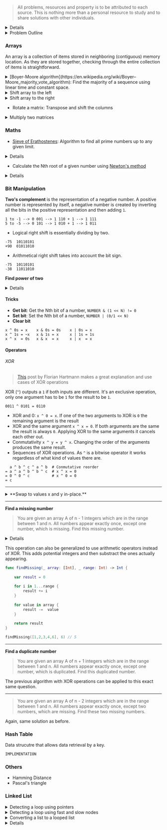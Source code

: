 
> All problems, resources and property is to be attributed to each source. This is nothing more than a personal resource to study and to share solutions with other individuals.


<details>
  <summary>Details</summary>
  

</details>

<details>
  <summary>Problem Outline</summary>
  

| Problem  | Category  | Difficulty  | Link  | 
|---|---|---|---|
| [0001 - Two Sum](https://leetcode.com/problems/two-sum/)  |  Array, Hash Table |  Easy | [Solution](https://github.com/javierdemartin/LeetCode-Swift/blob/master/0013%20-%20Roman%20to%20Integer.swift)  |
| [0002 - Add Two Numbers](https://leetcode.com/problems/add-two-numbers/)  | Linked List, Math, Recursion	 |  Medium | [Solution](https://github.com/javierdemartin/LeetCode-Swift/blob/master/0002%20-%20Add%20Two%20Numbers.swift)  |
| [0003 - Longest Substring Without Repeating Characters](https://leetcode.com/problems/add-two-numbers/)  | Hash Table, Two Pointers, String, Sliding Window	 | Medium | [Solution](https://github.com/javierdemartin/LeetCode-Swift/blob/master/0003%20-%20Longest%20Substring%20Without%20Repeating%20Characters.swift)  |
| [0004 - Median of Two Sorted Arrays](https://leetcode.com/problems/median-of-two-sorted-arrays/)  | Array, Binary Search, Divide and Conquer	 | Hard | [Solution](https://github.com/javierdemartin/LeetCode-Swift/blob/master/0004%20-%20Median%20of%20Two%20Sorted%20Arrays.swift)  |
| [0007 - Reverse Integer](https://leetcode.com/problems/reverse-integer/)  | Math	 | Easy | [Solution](https://github.com/javierdemartin/LeetCode-Swift/blob/master/0007%20-%20Reverse%20Integer.swift)  |
| [0008 - String to Integer (atoi)](https://leetcode.com/problems/string-to-integer-atoi/)  | Math, String	 | Medium | [Solution](https://github.com/javierdemartin/LeetCode-Swift/blob/master/0008%20-%20String%20to%20Integer%20(atoi).swift)  |
| [0009 - Palindrome Number](https://leetcode.com/problems/palindrome-number/)  | Math	 | Easy | [Solution](https://github.com/javierdemartin/LeetCode-Swift/blob/master/0009%20-%20Palindrome%20Number.swift)  |
| [0013 - Roman to Integer](https://leetcode.com/problems/roman-to-integer/)  | Math, String	 | Easy | [Solution](https://github.com/javierdemartin/LeetCode-Swift/blob/master/0013%20-%20Roman%20to%20Integer.swift)  |
| [0014 - Longest Common Prefix](https://leetcode.com/problems/longest-common-prefix)  | String	 | Easy | [Solution](https://github.com/javierdemartin/LeetCode-Swift/blob/master/0014%20-%20Longest%20Common%20Prefix.swift)  |
| [0015 - 3Sum](https://leetcode.com/problems/3sum/)  | Array, Two Pointers 	 | Medium  | [Solution](https://github.com/javierdemartin/LeetCode-Swift/blob/master/0015%20-%203Sum.swift)  |
| [0016 - 3Sum Closest](https://leetcode.com/problems/3sum-closest/)  | Array, Two Pointers	 | Medium | [Solution](https://github.com/javierdemartin/LeetCode-Swift/blob/master/0016%20-%203Sum%20Closest.swift)  |
| [0017 - Letter Combinations of a Phone Number](https://leetcode.com/problems/letter-combinations-of-a-phone-number/)  | String, Backtracking, Depth-first Search, Recursion 	 | Medium | [Solution](https://github.com/javierdemartin/LeetCode-Swift/blob/master/0017%20-%20Letter%20Combinations%20of%20a%20Phone%20Number.swift)  |
| [0019 - Remove Nth Node From End of List](https://leetcode.com/problems/remove-nth-node-from-end-of-list/)  | Linked List, Two Pointers	 | Medium | [Solution](https://github.com/javierdemartin/LeetCode-Swift/blob/master/0019%20-%20Remove%20Nth%20Node%20From%20End%20of%20List.swift)  |
| [0020 - Valid Parentheses](https://leetcode.com/problems/valid-parentheses/)  | String, Stack	 | Easy | [Solution](https://github.com/javierdemartin/LeetCode-Swift/blob/master/0020%20-%20Valid%20Parentheses.swift)  |
| [0021 - Merge Two Sorted Lists](https://leetcode.com/problems/merge-two-sorted-lists/)  | Linked List, Recursion 	 | Easy | [Solution](https://github.com/javierdemartin/LeetCode-Swift/blob/master/0021%20-%20Merge%20Two%20Sorted%20Lists.swift)  |
| [0023 - Merge k Sorted Lists](https://leetcode.com/problems/merge-k-sorted-lists/)  | 	Linked List, Divide and Conquer, Heap | Hard | [Solution](https://github.com/javierdemartin/LeetCode-Swift/blob/master/0023%20-%20Merge%20k%20Sorted%20Lists.swift)  |
| [0024 - Swap Nodes in Pairs](https://leetcode.com/problems/swap-nodes-in-pairs/)  | Linked List, Recursion	 | Medium | [Solution](https://github.com/javierdemartin/LeetCode-Swift/blob/master/0024%20-%20Swap%20Nodes%20in%20Pairs.swift)  |
| [0026 - Remove Duplicates from Sorted Array](https://leetcode.com/problems/remove-duplicates-from-sorted-array/)  | Array, Two Pointers	 | Easy | [Solution](https://github.com/javierdemartin/LeetCode-Swift/blob/master/0026%20-%20%20Remove%20Duplicates%20from%20Sorted%20Array.swift)  |
| [0028 - Implement strStr()](https://leetcode.com/problems/implement-strstr)  | Two Pointers, String	 | Easy | [Solution](https://github.com/javierdemartin/LeetCode-Swift/blob/master/0028%20-%20Implement%20strStr().swift)  |
| [0032 - Longest Valid Parentheses](https://leetcode.com/problems/longest-valid-parentheses/)  | 	String, Dynamic Programming | Hard | [Solution](https://github.com/javierdemartin/LeetCode-Swift/blob/master/0032%20-%20Longest%20Valid%20Parentheses.swift)  |
| [0033 - Search in Rotated Sorted Array](https://leetcode.com/problems/search-in-rotated-sorted-array/)  | 	Array, Binary Search | Medium | [Solution](https://github.com/javierdemartin/LeetCode-Swift/blob/master/0033%20-%20Search%20in%20Rotated%20Sorted%20Array.swift)  |
| [0034 - Find First and Last Position of Element in Sorted Array](https://leetcode.com/problems/find-first-and-last-position-of-element-in-sorted-array/)  | Array, Binary Search	 | Medium | [Solution](https://github.com/javierdemartin/LeetCode-Swift/blob/master/0034%20-%20Find%20First%20and%20Last%20Position%20of%20Element%20in%20Sorted%20Array.swift)  |
| [0035 - Search Insert Position](https://leetcode.com/problems/search-insert-position)  | Array, Binary Search 	 | Easy | [Solution](https://github.com/javierdemartin/LeetCode-Swift/blob/master/0035%20-%20Search%20Insert%20Position.swift)  |
| [0036 - Valid Sudoku](https://leetcode.com/problems/valid-sudoku/)  | Hash Table	 | Medium | [Solution](https://github.com/javierdemartin/LeetCode-Swift/blob/master/0036%20-%20Valid%20Sudoku.swift)  |
| [0038 - Count and Say](https://leetcode.com/problems/count-and-say/)  | String	 | Easy | [Solution](https://github.com/javierdemartin/LeetCode-Swift/blob/master/0038%20-%20Count%20and%20Say.swift)  |
| [0048 - Rotate Image](https://leetcode.com/problems/rotate-image/)  | Array 	 | Medium | [Solution](https://github.com/javierdemartin/LeetCode-Swift/blob/master/0048%20-%20Rotate%20Image.swift)  |
| [0053 - Maximum Subarray](https://leetcode.com/problems/maximum-subarray/)  | Array, Divide and Conquer, Dynamic Programming	 | Easy | [Solution](https://github.com/javierdemartin/LeetCode-Swift/blob/master/0053%20-%20Maximum%20Subarray.swift)  |
| [0054 - Spiral Matrix](https://leetcode.com/problems/spiral-matrix/)  | Array 	 | Medium | [Solution](https://github.com/javierdemartin/LeetCode-Swift/blob/master/0054%20-%20Spiral%20Matrix.swift)  |
| [0061 - Rotate List](https://leetcode.com/problems/rotate-list/)  | Linked List, Two Pointers 	 | Medium | [Solution](https://github.com/javierdemartin/LeetCode-Swift/blob/master/0061%20-%20Rotate%20List.swift)  |
| [0062 - Unique Paths](https://leetcode.com/problems/unique-paths/)  | Array, Dynamic Programming	 | Medium | [Solution](https://github.com/javierdemartin/LeetCode-Swift/blob/master/0062%20-%20Unique%20Paths.swift)  |
| [0066 - Plus One](https://leetcode.com/problems/plus-one/)  | Array	 | Easy | [Solution](https://github.com/javierdemartin/LeetCode-Swift/blob/master/0066%20-%20Plus%20One.swift)  |
| [0067 - Add Binary](https://leetcode.com/problems/add-binary/)  | Math, String 	 | Easy | [Solution](https://github.com/javierdemartin/LeetCode-Swift/blob/master/0067%20-%20Add%20Binary.swift)  |
| [0069 - Sqrt(x)](https://leetcode.com/problems/sqrtx/submissions/)  | Math, Binary Search	 | Easy | [Solution](https://github.com/javierdemartin/LeetCode-Swift/blob/master/0069%20-%20Sqrt(x).swift)  |
| [0070 - Climbing Stairs](https://leetcode.com/problems/climbing-stairs/)  | Dynamic Programming	 | Easy | [Solution](https://github.com/javierdemartin/LeetCode-Swift/blob/master/0070%20-%20Climbing%20Stairs.swift)  |
| [0073 - Set Matrix Zeroes](https://leetcode.com/problems/set-matrix-zeroes/)  | Array	 | Medium | [Solution](https://github.com/javierdemartin/LeetCode-Swift/blob/master/0073%20-%20Set%20Matrix%20Zeroes.swift)  |
| [0074 - Search a 2D Matrix](https://leetcode.com/problems/search-a-2d-matrix/)  | Array, Binary Search, Array 	 | Medium | [Solution](https://github.com/javierdemartin/LeetCode-Swift/blob/master/0074%20-%20Search%20a%202D%20Matrix.swift)  |
| [0075 - Sort Colors](https://leetcode.com/problems/sort-colors)  | Array, Two Pointers, Sort	 | Medium | [Solution](https://github.com/javierdemartin/LeetCode-Swift/blob/master/0075%20-%20Sort%20Colors.swift)  |
| [0083 - Remove Duplicates from Sorted List](https://leetcode.com/problems/remove-duplicates-from-sorted-list/)  | Linked List	 | Easy | [Solution](https://github.com/javierdemartin/LeetCode-Swift/blob/master/0083%20-%20Remove%20Duplicates%20from%20Sorted%20List.swift)  |
| [0088 - Merge Sorted Array](https://leetcode.com/problems/merge-sorted-array/)  | Array, Two Pointers	 | Easy | [Solution](https://github.com/javierdemartin/LeetCode-Swift/blob/master/0088%20-%20Merge%20Sorted%20Array.swift)  |
| [0094 - Binary Tree Inorder Traversal](https://leetcode.com/problems/binary-tree-inorder-traversal/)  | Hash Table, Stack, Tree	 | Medium | [Solution](https://github.com/javierdemartin/LeetCode-Swift/blob/master/0094%20-%20Binary%20Tree%20Inorder%20Traversal.swift)  |
| [0100 - Same Tree](https://leetcode.com/problems/same-tree)  | Tree, Depth-first Search	 | Easy | [Solution](https://github.com/javierdemartin/LeetCode-Swift/blob/master/0100%20-%20Same%20Tree.swift)  |
| [0101 - Symmetric Tree](https://leetcode.com/problems/symmetric-tree/)  | Tree, Depth-first Search, Breadth-first Search	 | Easy | [Solution](https://github.com/javierdemartin/LeetCode-Swift/blob/master/0101%20-%20Symmetric%20Tree.swift)  |
| [0102 - Binary Tree Level Order Traversal](https://leetcode.com/problems/binary-tree-level-order-traversal)  | Tree, Breadth-first Search	 | Medium | [Solution](https://github.com/javierdemartin/LeetCode-Swift/blob/master/0102%20-%20Binary%20Tree%20Level%20Order%20Traversal.swift)  |
| [0104 - Maximum Depth of Binary Tree](https://leetcode.com/problems/maximum-depth-of-binary-tree/)  | Tree, Depth-first Search, Recursion	 | Easy | [Solution](https://github.com/javierdemartin/LeetCode-Swift/blob/master/0104%20-%20Maximum%20Depth%20of%20Binary%20Tree.swift)  |
| [0106 - Construct Binary Tree from Inorder and Postorder Traversal](https://leetcode.com/problems/construct-binary-tree-from-inorder-and-postorder-traversal/)  | Array, Tree, Depth-first Search	 | Hard | [Solution](https://github.com/javierdemartin/LeetCode-Swift/blob/master/0106%20-%20Construct%20Binary%20Tree%20from%20Inorder%20and%20Postorder%20Traversal.swift)  |
| [0107 - Binary Tree Level Order Traversal II](https://leetcode.com/problems/binary-tree-level-order-traversal-ii)  | Tree, Breadth-first Search	 | Easy | [Solution](https://github.com/javierdemartin/LeetCode-Swift/blob/master/0107%20-%20Binary%20Tree%20Level%20Order%20Traversal%20II.swift)  |
| [0112 - Path Sum](https://leetcode.com/problems/path-sum/)  | Tree, Depth-first Search	 | Easy | [Solution](https://github.com/javierdemartin/LeetCode-Swift/blob/master/0112%20-%20Path%20Sum.swift)  |
| [0113 - Path Sum II](https://leetcode.com/problems/path-sum-ii/)  | Tree, Depth-first Search	 | Medium | [Solution](https://github.com/javierdemartin/LeetCode-Swift/blob/master/0113%20-%20Path%20Sum%20II.swift)  |
| [0118 - Pascal's Triangle](https://leetcode.com/problems/pascals-triangle/)  | Array	 | Easy | [Solution](https://github.com/javierdemartin/LeetCode-Swift/blob/master/0118%20-%20Pascal's%20Triangle.swift)  |
| [0121 - Best Time to Buy and Sell Stock](https://leetcode.com/problems/best-time-to-buy-and-sell-stock/)  | Array, Dynamic Programming	 | Easy | [Solution](https://github.com/javierdemartin/LeetCode-Swift/blob/master/0121%20-%20Best%20Time%20to%20Buy%20and%20Sell%20Stock.swift)  |
| [0122 - Best Time to Buy and Sell Stock II](https://leetcode.com/problems/best-time-to-buy-and-sell-stock-ii/)  | Array, Greedy	 | Easy | [Solution](https://github.com/javierdemartin/LeetCode-Swift/blob/master/0122%20-%20Best%20Time%20to%20Buy%20and%20Sell%20Stock%20II.swift)  |
| [0125 - Valid Palindrome](https://leetcode.com/problems/valid-palindrome/)  | Two Pointers, String 	 | Easy | [Solution](https://github.com/javierdemartin/LeetCode-Swift/blob/master/0125%20-%20Valid%20Palindrome.swift)  |
| [0128 - Longest Consecutive Sequence](https://leetcode.com/problems/longest-consecutive-sequence/)  | Array, Union Find	 | Hard | [Solution](https://github.com/javierdemartin/LeetCode-Swift/blob/master/0128%20-%20Longest%20Consecutive%20Sequence.swift)  |
| [0136 - Single Number](https://leetcode.com/problems/single-number/)  | Hash Table, Bit Manipulation	 | Easy | [Solution](https://github.com/javierdemartin/LeetCode-Swift/blob/master/0136%20-%20Single%20Number.swift)  |
| [0142 - Linked List Cycle II](https://leetcode.com/problems/linked-list-cycle-ii/)  | Linked List, Two Pointers 	 | Medium | [Solution](https://github.com/javierdemartin/LeetCode-Swift/blob/master/0142%20-%20Linked%20List%20Cycle%20II.swift)  |
| [0144 - Binary Tree Preorder Traversal](https://leetcode.com/problems/binary-tree-preorder-traversal/)  | Stack, Tree	 | Medium | [Solution](https://github.com/javierdemartin/LeetCode-Swift/blob/master/0144%20-%20Binary%20Tree%20Preorder%20Traversal.swift)  |
| [0145 - Binary Tree Postorder Traversal](https://leetcode.com/problems/binary-tree-postorder-traversal/)  | 	Stack, Tree | Medium | [Solution](https://github.com/javierdemartin/LeetCode-Swift/blob/master/0145%20-%20Binary%20Tree%20Postorder%20Traversal.swift)  |
| [0146 - LRU Cache](https://leetcode.com/problems/lru-cache/)  | Design 	 | Medium | [Solution](https://github.com/javierdemartin/LeetCode-Swift/blob/master/0146%20-%20LRU%20Cache.swift)  |
| [0148 - Sort List](https://leetcode.com/problems/sort-list/)  | Linked List, Sort 	 | Medium | [Solution](https://github.com/javierdemartin/LeetCode-Swift/blob/master/0148%20-%20Sort%20List.swift)  |
| [0155 - Min Stack](https://leetcode.com/problems/min-stack/)  | Stack, Design 	 | Easy | [Solution](https://github.com/javierdemartin/LeetCode-Swift/blob/master/0155%20-%20Min%20Stack.swift)  |
| [0160 - Intersection of Two Linked Lists](https://leetcode.com/problems/intersection-of-two-linked-lists/)  | Linked List	 | Easy | [Solution](https://github.com/javierdemartin/LeetCode-Swift/blob/master/0160%20-%20Intersection%20of%20Two%20Linked%20Lists.swift)  |
| [0167 - Two Sum II - Input array is sorted](https://leetcode.com/problems/two-sum-ii-input-array-is-sorted/)  | Array, Two Pointers, Binary Search	 | Easy | [Solution](https://github.com/javierdemartin/LeetCode-Swift/blob/master/0167%20-%20Two%20Sum%20II%20-%20Input%20array%20is%20sorted.swift)  |
| [0169 - Majority Element](https://leetcode.com/problems/majority-element)  | Array, Divide and Conquer, Bit Manipulation 	 | Easy | [Solution](https://github.com/javierdemartin/LeetCode-Swift/blob/master/0169%20-%20Majority%20Element.swift)  |
| [0189 - Rotate Array](https://leetcode.com/problems/rotate-array/)  | Array 	 | Medium | [Solution](https://github.com/javierdemartin/LeetCode-Swift/blob/master/0189%20-%20Rotate%20Array.swift)  |
| [0202 - Happy Number](https://leetcode.com/problems/happy-number/)  | Hash Table, Math 	 | Easy | [Solution](https://github.com/javierdemartin/LeetCode-Swift/blob/master/0202%20-%20Happy%20Number.swift)  |
| [0203 - Remove Linked List Elements](https://leetcode.com/problems/remove-linked-list-elements/)  | Linked List	 | Easy | [Solution](https://github.com/javierdemartin/LeetCode-Swift/blob/master/0203%20-%20Remove%20Linked%20List%20Elements.swift)  |
| [0204 - Count Primes](https://leetcode.com/problems/count-primes/)  | Hash Table, Math 	 | Easy | [Solution](https://github.com/javierdemartin/LeetCode-Swift/blob/master/0204%20-%20Count%20Primes.swift)  |
| [0205 - Isomorphic Strings](https://leetcode.com/problems/isomorphic-strings/)  | Hash Table	 | Easy | [Solution](https://github.com/javierdemartin/LeetCode-Swift/blob/master/0205%20-%20Isomorphic%20Strings.swift)  |
| [0206 - Reverse Linked List](https://leetcode.com/problems/reverse-linked-list/)  | Linked List 	 | Easy | [Solution](https://github.com/javierdemartin/LeetCode-Swift/blob/master/0206%20-%20Reverse%20Linked%20List.swift)  |
| [0217 - Contains Duplicate](https://leetcode.com/problems/contains-duplicate/)  | Array, Hash Table	 | Easy | [Solution](https://github.com/javierdemartin/LeetCode-Swift/blob/master/0217%20-%20Contains%20Duplicate.swift)  |
| [0226 - Invert Binary Tree](https://leetcode.com/problems/invert-binary-tree/)  | Tree 	 | Easy | [Solution](https://github.com/javierdemartin/LeetCode-Swift/blob/master/0226%20-%20Invert%20Binary%20Tree.swift)  |
| [0231 - Power of Two](https://leetcode.com/problems/power-of-two/)  | Math, Bit Manipulation 	 | Easy | [Solution](https://github.com/javierdemartin/LeetCode-Swift/blob/master/0231%20-%20Power%20of%20Two.swift)  |
| [0234 - Palindrome Linked List](https://leetcode.com/problems/palindrome-linked-list/)  | Linked List, Two Pointers	 | Easy | [Solution](https://github.com/javierdemartin/LeetCode-Swift/blob/master/0234%20-%20Palindrome%20Linked%20List.swift)  |
| [0237 - Delete Node in a Linked List](https://leetcode.com/problems/delete-node-in-a-linked-list/)  | Linked List	 | Easy | [Solution](https://github.com/javierdemartin/LeetCode-Swift/blob/master/0237%20-%20Delete%20Node%20in%20a%20Linked%20List.swift)  |
| [0238 - Product of Array Except Self](https://leetcode.com/problems/product-of-array-except-self/)  | Array	 | Medium | [Solution](https://github.com/javierdemartin/LeetCode-Swift/blob/master/0238%20-%20Product%20of%20Array%20Except%20Self.swift)  |
| [0242 - Valid Anagram](https://leetcode.com/problems/valid-anagram/)  | Hash Table, Sort	 | Easy | [Solution](https://github.com/javierdemartin/LeetCode-Swift/blob/master/0242%20-%20Valid%20Anagram.swift)  |
| [0244 - Shortest Word Distance II](https://leetcode.com/problems/shortest-word-distance-ii/)  | Hash Table, Design	 | Medium | [Solution](https://github.com/javierdemartin/LeetCode-Swift/blob/master/0244%20-%20Shortest%20Word%20Distance%20II.swift)  |
| [0250 - Count Univalue Subtrees](https://leetcode.com/problems/count-univalue-subtrees/)  | Tree	 | Medium | [Solution](https://github.com/javierdemartin/LeetCode-Swift/blob/master/0250%20-%20Count%20Univalue%20Subtrees.swift)  |
| [0253 - Meeting Rooms II](https://leetcode.com/problems/meeting-rooms-ii/)  | Heap, Greedy, Sort	 | Medium | [Solution](https://github.com/javierdemartin/LeetCode-Swift/blob/master/0253%20-%20Meeting%20Rooms%20II.swift)  |
| [0258 - Add Digits](https://leetcode.com/problems/add-digits/)  | Math 	 | Easy | [Solution](https://github.com/javierdemartin/LeetCode-Swift/blob/master/0258%20-%20Add%20Digits.swift)  |
| [0259 - 3Sum Smaller](https://leetcode.com/problems/3sum-smaller/)  | Array, Two Pointer 	 | Medium | [Solution](https://github.com/javierdemartin/LeetCode-Swift/blob/master/0259%20-%203Sum%20Smaller.swift)  |
| [0263 - Ugly Number.swift](https://leetcode.com/problems/ugly-number/)  | Math	 | Easy | [Solution](https://github.com/javierdemartin/LeetCode-Swift/blob/master/0263%20-%20Ugly%20Number.swift)  |
| [0266 - Palindrome Permutation](https://leetcode.com/problems/palindrome-permutation/)  | Hash Table	 | Easy | [Solution](https://github.com/javierdemartin/LeetCode-Swift/blob/master/0266%20-%20Palindrome%20Permutation.swift)  |
| [0268 - Missing Number](https://leetcode.com/problems/missing-number/)  | Array, Math, Bit Manipulation 	 | Easy | [Solution](https://github.com/javierdemartin/LeetCode-Swift/blob/master/0268%20-%20Missing%20Number.swift)  |
| [0283 - Move Zeroes](https://leetcode.com/problems/move-zeroes/)  |  Hash Table, Two Pointers	 | Easy | [Solution](https://github.com/javierdemartin/LeetCode-Swift/blob/master/0283%20-%20Move%20Zeroes.swift)  |
| [0287 - Find the Duplicate Number](https://leetcode.com/problems/find-the-duplicate-number/)  | 	Array, Two Pointers, Binary Search |  Medium | [Solution](https://github.com/javierdemartin/LeetCode-Swift/blob/master/0287%20-%20Find%20the%20Duplicate%20Number.swift)  |
| [0328 - Odd Even Linked List](https://leetcode.com/problems/odd-even-linked-list/)  |  Linked List	 | Medium | [Solution](https://github.com/javierdemartin/LeetCode-Swift/blob/master/0328%20-%20Odd%20Even%20Linked%20List.swift)  |
| [0445 - Add Two Numbers II](https://leetcode.com/problems/add-two-numbers-ii/solution/)  | Linked List 	 | Medium  | [Solution](https://github.com/javierdemartin/LeetCode-Swift/blob/master/0445%20-%20Add%20Two%20Numbers%20II.swift)  |
| [0911 - Online Election](https://leetcode.com/problems/online-election/)  | Binary Search |  Medium | [Solution](https://github.com/javierdemartin/LeetCode-Swift/blob/master/0911%20-%20Online%20Election.swift)  |
| [0977 - Squares of a Sorted Array](https://leetcode.com/problems/squares-of-a-sorted-array/)  | Array, Two Pointers	 | Easy | [Solution](https://github.com/javierdemartin/LeetCode-Swift/blob/master/0977%20-%20Squares%20of%20a%20Sorted%20Array.swift)  |
| [1094 - Car Pooling](https://leetcode.com/problems/car-pooling/)  | 	Greedy | Medium | [Solution](https://github.com/javierdemartin/LeetCode-Swift/blob/master/1094%20-%20Car%20Pooling.swift)  |
| [1275 - Find Winner on a Tic Tac Toe Game](https://leetcode.com/problems/find-winner-on-a-tic-tac-toe-game/)  | Array	 | Easy | [Solution](https://github.com/javierdemartin/LeetCode-Swift/blob/master/1275%20-%20Find%20Winner%20on%20a%20Tic%20Tac%20Toe%20Game.swift)  |
| [1344 - Angle Between Hands of a Clock](https://leetcode.com/problems/angle-between-hands-of-a-clock/)  | Math	 | Medium | [Solution](https://github.com/javierdemartin/LeetCode-Swift/blob/master/1344%20-%20Angle%20Between%20Hands%20of%20a%20Clock.swift)  |

| []()  | 	 |  | [Solution]()  |


</details>


### Arrays

An array is a collection of items stored in neighboring (contiguous) memory location. As they are stored together, checking through the entire collection of items is straightforward.


<details>
  <summary>[Boyer-Moore algorithm](https://en.wikipedia.org/wiki/Boyer–Moore_majority_vote_algorithm): Find the majority of a sequence using linear time and constant space.</summary>
  
```swift
var count = 0
var candidate: Int? = nil

for num in nums {
    if count == 0 {
        candidate = num
    }
    
    if num == candidate {
        count += 1
    } else {
        count -= 1
    }
}

return candidate!
```
</details>

<details>
  <summary>Shift array to the left</summary>
  
```swift
func shiftArrayToTheLeft(_ array: inout [Int], _ times: Int) {
    
    let times = times & array.count
    
    for _ in 0..<times {
        for i in 0..<(array.count - 1) {
            let temp = array[i+1]
            array[i+1] = array[i]
            array[i] = temp
        }
    }
}
```  

</details>


<details>
  <summary>Shift array to the right</summary>
  
```swift
func shiftArrayToTheRight(_ array: inout [Int], _ times: Int) {
    
    for _ in 0..<times {
        
        let end = array[array.count - 1]
        
        for i in (1..<array.count).reversed() {
            array[i] = array[i - 1]
        }
        
        array[0] = end
    }
}
```

</details>

* Rotate a matrix: Transpose and shift the columns


<details>
  <summary>Multiply two matrices</summary>
  
```swift
class Solution {
    func multiply(_ A: [[Int]], _ B: [[Int]]) -> [[Int]] {
        
        var AB = Array(repeating: Array(repeating: 0, count: B[0].count), count: A.count)
        
        for aRow in 0..<A.count {
            
            for aCol in 0..<A[0].count {
                
                for bCol in 0..<B[0].count {
                    AB[aRow][bCol] += A[aRow][aCol] * B[aCol][bCol]
                }
                
            }
            
            
        }
        
        return AB
    }
}
```

</details>


### Maths

* [Sieve of Erathostenes](https://en.wikipedia.org/wiki/Sieve_of_Eratosthenes): Algorithm to find all prime numbers up to any given limit.

<details>
  <summary>Details</summary>
  
  ```swift
var primes = Array(repeating: false, count: n)

for i in 2..<n {
    
    // If true the current iteration is a prime and all of its
    // multiples have been marked as primes too
    if primes[i] { continue }
    
    var element = i
    
    // Mark the multiples of the current number to not be counted in the
    // next iteration
    while element < n {
        
        primes[element] = true
        element += i
    }
}
```

</details>

* Calculate the Nth root of a given number using [Newton's method](https://en.wikipedia.org/wiki/Newton%27s_method)

<details>
  <summary>Details</summary>
  
  ```swift
func root(x: Double, n: Double) -> Double {
    
    /// Maximum error we're allow to have
    let deltaError = 0.001
    
    // Make a random guess on the solution
    var guess = x / 2
    
    var actualError = Double(Int.max)
    
    /// Solution
    var approximation = 0.0
    
    while (actualError > deltaError) {
        
        approximation = ((n - 1) * guess + x / pow(guess, n - 1)) / n
        
        actualError = abs(approximation - guess)
        guess = approximation
    }
    
    return approximation
}
```

</details>

### Bit Manipulation

**Two's complement** is the representation of a negative number. A positive number is represented by itself, a negative number is created by inverting all the bits in the positive representation and then adding `1`.

```
1 to -1 --> 0 001 --> 1 110 + 1 --> 1 111
5 to -5 --> 0 101 --> 1 010 + 1 --> 1 011
```

* Logical right shift is essentially dividing by two.

```
-75  10110101
+90  01011010
```

* Arithmetical right shift takes into account the bit sign.

```
-75  10110101
-38  11011010
```

**Find power of two**

<details>
  <summary>Details</summary>
  
  ```swift
/**
 A power of to will have 1s followed by some zeros. It won't be a power of two if it has more than 1-bits
 
 n = 16 --> 0 0 1 0 0 0 0
 n =
 
 1 = 00000001
 2 = 00000010
 4 = 00000100
 8 = 00001000
 
 3 = 00000011
 5 = 00000101
 7 = 00000110
 9 = 00000111
 
 1. Isolate the rightmost 1-bit: `x & (-x)`. Keeps the rightmost 1-bit and set the others to 0
 2. Set to `0` the rightmost bit: `x % (x-1)`
 
 
 `-x` is the two-complement of `x`, which is the same as inverting x and adding 1.
 Hence, `x` and `-x` have just one bit in common, the rightmost 1-bit. Doing this we keep  the rightmost 1-bit and set the rest to `0`
 
 ```
      +7 = 00000111
      -7 = 11111001
 +7 & -7 = 00000001
 
      +6 = 00000110
      -6 = 11111010
 +6 & -6 = 00000010
 
     +4 = 00000100
     -4 = 11111100
+4 & -4 = 00000100
 ```
 
 time-complexity: O(1)
 space-complexity: O(1)
 */
func isPowerOfTwo(_ n: Int) -> Bool {
    if n <= 0 { return false }
    
    return (n & (-n)) == n
}
```

</details>

#### Tricks

* **Get bit**: Get the Nth bit of a number, `NUMBER & (1 << N) != 0`
* **Set bit**: Set the Nth bit of a number, `NUMBER | (0/1 << N)`
* **Clear bit**

```
x ^ 0s = x    x & 0s = 0s    x | 0s = x
x ^ 1s = ~x   x & 1s = x     x | 1s = 1s
x ^ x  = 0s   x & x  = x     x | x  = x
```

#### Operators

###### XOR

> [This](https://florian.github.io/xor-trick/)  post by Florian Hartmann makes a great explanation and use cases of XOR operations

XOR (`^`) outputs a `1` if both inputs are different. It's an exclusive operation, only one argument has to be `1` for the result to be `1`.

```
0011 ^ 0101 = 0110
```

* XOR and 0: `x ^ 0 = x`. If one of the two arguments to XOR is `0` the remaining argument is the result
* XOR and the same argument `x ^ x = 0`. If both arguments are the same the result is always `0`. Applying XOR to the same arguments it cancels each other out.
* Conmutativity `x ^ y = y ^ x`. Changing the order of the arguments produces the same result.
* Sequences of XOR operations. As `^` is a bitwise operator it works regardless of what kind of values there are.


```
  a ^ b ^ c ^ a ^ b  # Conmutative reorder
= a ^ a ^ b ^ b ^ c  # x ^ x = 0
= 0 ^ 0 ^ c          # x ^ 0 = 0
= c
```

--------------

<details>
  <summary>**Swap to values x and y in-place.**</summary>

```
var x = 5
var y = 2

// (x, y)
x ^= y # =>                       (x ^ y, x)
y ^= x # =>  (x ^ y, y ^ x ^ y) = (x ^ y, y)
x ^= y # => (x ^ y ^ x, x)      = (y, x)

// x is now y (2)
// y is now x (5)
```  

</details>

--------------

**Find a missing number**

> You are given an array A of n - 1 integers which are in the range between 1 and n. All numbers appear exactly once, except one number, which is missing. Find this missing number.

<details>
  <summary>Details</summary>
  
```swift
func findMissing(_ array: [Int], _ range: Int) -> Int {
    
    var result = 0
    
    for i in 1...range {
        result ^= i
    }
    
    for value in array {
        result ^=  value
    }
    
    return result
}

findMissing([1,2,3,4,6], 6) // 5
```

</details>

This operation can also be generalized to use arithmetic operators instead of XOR. This adds potential integers and then substract the ones actually appearing.

```swift
func findMissing(_ array: [Int], _ range: Int) -> Int {
    
    var result = 0
    
    for i in 1...range {
        result += i
    }
    
    for value in array {
        result -=  value
    }
    
    return result
}

findMissing([1,2,3,4,6], 6) // 5
```

--------------

**Find a duplicate number**

> You are given an array A of n + 1 integers which are in the range between 1 and n. All numbers appear exactly once, except one number, which is duplicated. Find this duplicated number.

The previous algorithm with XOR operations can be applied to this exact same question.

--------------

> You are given an array A of n - 2 integers which are in the range between 1 and n. All numbers appear exactly once, except two numbers, which are missing. Find these two missing numbers.

Again, same solution as before.

### Hash Table

Data strucutre that allows data retrieval by a key.

```swift
IMPLEMENTATION
```
### Others

* Hamming Distance
* Pascal's triangle

### Linked List

<details>
  <summary>Detecting a loop using pointers</summary>
  
```swift
func detectCycle(_ head: ListNode?) -> ListNode? {
        
        var visits: Set<UnsafeMutableRawPointer> = []
        
        var head = head
        
        while head != nil {
            
            if !visits.insert(Unmanaged.passUnretained(head!).toOpaque()).inserted {
                return head
            }
            
            head = head?.next
        }
        
        return nil
    }
```

</details>


<details>
  <summary>Detecting a loop using fast and slow nodes</summary>
  
```swift

```

</details>

<details>
  <summary>Converting a list to a looped list</summary>
  
```swift
var tail = head

/// Move the pointer to the last node of the list
while tail?.next != nil {
    tail = tail?.next
}

/// `tail` pointer is now pointing to the end of `head`
/// By pointing the last element of `head` to the start of `head`
/// A circle/infinite list is creating a loop from the last node to the first one
tail?.next = head
```

</details>

<details>
  <summary>Details</summary>
  
```swift
func reverseList(_ head: ListNode?) -> ListNode? {

    /// If `head == nil` no work to do, it's an empty linked list
    /// If `head.next == nil` we have on item, return the head.
    /// This marks the end of the downwards recursion. Base case as the single node is the reverse list
    /// One node is the reversed list as the next value is nil
    if head == nil  || head?.next == nil {
        return head
    }

    /// Reverse the ret of the list not including me, paass the next node
    /// This will not have a value until we get to tbe bottom of the list, last node
    let reverseListHead = reverseList(head?.next)

    /// Set the new head node's next node to be the previous head node which is now the end node
    /// Set my next node's next to me
    head?.next?.next = head

    /// Set the old head node's next to `nil`, making it the end node for now
    head?.next = nil

    /// Return upwards the end of the list's head by the end
    /// end recursion updwards adding each node itself to the reversed list while at the same time
    /// passing the list's head up and up the chain
    return reverseListHead
}
```

<details>
  <summary>Printing a Linked List's values in reverse</summary>
  
```swift
func recurse(_ head: inout ListNode?) {
    
    var head = head
    
    if head != nil {
        recurse(head?.next)
        print("\(head!.val)")
        head = head?.next
    }
}
```

  

</details>



### Queues & Stacks

* **Queue** processes in First-in-First-out (supermarket queue)
* **Stack** process in Last-in-First-out (dish pile)

#### Stack

Uses LIFO ordering and it uses the following operations:

* `pop()`: Remove the top item from the stack
* `push(item)`: Add an item to the top of the stack
* `peek()`: Return the top of the stack
* `isEmpty()`: Return true if and only if the stack is empty

Unlike an array, **a stack does not offer constant time-access to the ith item**. If does allow constant time adds and removes ad it doesn't require shifting elements.

**Stacks are  useful in certain recursive algorithms**. You push temporary data onto a stack as you recurse but then remove them as you **backtrack**.

Can be implemented using a linked list  if items are added and removed from the same side.

#### Queue

Uses FIFO ordering and it uses the following operations:

* `add(item)`: Add an item to the end of the queue
* `remove()`: Remove the first item in the queue
* `peek()`: Return the top of the queue
* `isEmpty`: Return true if and only if the queue is empty

Can be implemented with a linked list as long items are added and removed from opposite sides.

Inserts (enqueue) adds the element to the end of the queue.

<details>
  <summary>Implementation</summary>
  
```swift
struct Queue<T> {
    private var elements: [T] = []
    
    mutating func enqueue(_ value: T) {
        elements.append(value)
    }
    
    mutating func dequeue() -> T? {
        guard !elements.isEmpty else { return nil }
        
        return elements.removeFirst()
    }
    
    var head: T? { return elements.first }
     
    var tail: T? { return elements.last }
}
```

</details>

Used in breadth-first search or implemented a cache.

##### Circular Queue

Using a **fixed-size array** and **two pointers** to indicate the starting and ending position. Also known as a **circular buffer**.


### Trees

A tree is a data structure composed of nodes.

1. Each tree has a **root node**.
2. The root node has zero or more child nodes.
3. Each child nod has zero or more child nodes.

<details>
  <summary>Implementation</summary>
public class TreeNode {
    public var val: Int
    public var left: TreeNode?
    public var right: TreeNode?
    public init() { self.val = 0; self.left = nil; self.right = nil; }
    public init(_ val: Int) { self.val = val; self.left = nil; self.right = nil; }
    public init(_ val: Int, _ left: TreeNode?, _ right: TreeNode?) {
        self.val = val
        self.left = left
        self.right = right
    }
}
</details>

A **binary tree** is a tree in which each node has up to two children. Not all trees are binary rees.

A **binary search tree** is a binary tree in which every node fits a specific ordering property. All left descendesnts are less than or equal to the current node, which is less than the right descendents.

```


    8           8
   / \         / \
  4  10       4  10
 / \   \     / \   \
2   6  20	2  12   20	
```

**Balanced vs unbalanced tree**. A balanced tree does not mean both left and right subtrees are exactly the same size.

**Complete binary trees**  Every level of the tree is fully filed, except for perhaphs the last level. To the extent that the last level is filled, it is filled from left to right.

<details>
  <summary>Example</summary>  
  
```swift
Not complete   Complete
Binary Tree    Binary Tree
    8            8
   / \          / \
  4  10       4    10
 / \   \     / \   /
2   6  20	2  12 15	
```

</details>

**Full binary tree**: Every note has either zero or two children. No nodes have only one child.

**Perfect binary tree**: All interior nodes have two children and all leaf nodes are at the same level.

#### Binary Tree Traversal

General strategies to traverse a tree:

* Depth First Search (DFS): Adop **depth** as the priority, so that one would start from a root and reach all the way down to a certain leaf, and then back to root to reach another branch. Can be further distinguished into three more orders depending on the relative order amongh the root, left and right nodes.
    * Preorder: `root.val + preorder(root.left) + preorder(root.right)`
    * Inorder: `inorder(root.left) + root.val + inorder(root.right)`. Visit the left branch, then the current node, and finally the right branch. 
    * Postorder: `postorder(root.left) + postorder(root.right) + root.val`
    


* Breadth First Search (BFS): Scan the tree level by level. Following the order of height, from top to bottom. The nodes on higher level will be visited before the ones with lower levels. Common approach to solve this is to use a queue.

<details>
  <summary>Breadth First Search</summary>
  
class Solution {
    func maxDepth(_ root: TreeNode?) -> Int {
        
        var depth = [[Int]]()
        
        recursion(&depth, 0, root)
        
        return depth.count
    }
    
    func recursion(_ depth: inout [[Int]], _ level: Int, _ l: TreeNode?) {
        
        if l == nil { return }
        
        if level == depth.count {
            depth.append([])
        }
        
        depth[level].append(l!.val)
        
        if l?.left != nil {
            recursion(&depth, level + 1, l?.left)
        }
        
        if l?.right != nil {
            recursion(&depth, level + 1, l?.right)
        }
    }
}



<details>
  <summary>In-order traversal</summary>
  
```swift
func inOrderTraversal(node: TreeNode) {
	if node != nil {
		inOrderTraversal(node.left)
		print("\(node.val)")
		inOrderTraversal(node.right)
	}
}
```
</details>

<details>
  <summary>Pre-order</summary>
  
```swift
func preOrderTraversal(node: TreeNode) {
	if node != nil {
		print("\(node.val)")
		preOrderTraversal(node.left)
		preOrderTraversal(node.right)
	}
}
```
</details>

<details>
  <summary>Post-order</summary>
  
```swift
func postOrderTraversal(node: TreeNode) {
	if node != nil {
		postOrderTraversal(node.left)
		postOrderTraversal(node.right)
		print("\(node.val)")
	}
}
```
</details>

A **min-heap** is a complete binary tree where each node is smaller than its children. The root is the minimum element in the tree.

```
     4           
   /   \      
  50    7     
 / \   /   
55 90 87
```

<details>
  <summary>Invert a binary tree</summary>
```swift
func invertTree(_ root: TreeNode?) -> TreeNode? {
        
        if root == nil { return nil}
        
        let right = invertTree(root?.right)
        let left = invertTree(root?.left)
        root?.left = right
        root?.right = left
        
        return root
    }
```

</details>

Two key operations on a min-heap: insert and extact\_min.

### Recursion and Dynamic Programming

Recursive solutions are built off of solutions to subproblems

* **Bottom-up approach**: Know how to solve the problem for a simple case. Then figure out how to solve it for a more complex case.
* **Top-down approach**: Think about how you can divide de problem  for case N into supbproblems

#### Recursion

Recursion is an approach to solving problems using a function that calls itself as a subroutine. By doing this the problem is reduced into subproblems. Recursion continues until it reaches a point where the subproblem can be solved without further recursion.

Ending up in an infinite loop is quite common, to avoid this define the following properties:

1. A **base case** which defines a scenario that does not use recursion to produce an answer.
2. Rules that reduce the given cases towards the base case, **recurrence relation**

### Backtracking

Algorithm for finding all (or some) solutions to problems (notably CSPs or Constant Satisfaction Problems) which incrementally builds candidates to the solutions and abandons a candidate ("**backtracks**") as soon as it determines that the candidate cannot lead to a valid solution.

### Design

LRU Cache

### Sorting and Searching

Bubble sort

Selection Sort

Merge Sort

Quick sort

Radix Sort

Binary search

### Resources 

* [Swift Algorithm Club](https://github.com/raywenderlich/swift-algorithm-club) from Ray Wenderlich
* [Cracking the Coding Interview](https://www.goodreads.com/book/show/54845619-cracking-the-coding-interview) by Gayle Laakmann McDowell
* [VisuAlgo](https://visualgo.net/en), visualising data structures and algorithms through animations
* [Algorithms playlist](https://www.youtube.com/watch?v=KEEKn7Me-ms&list=PLI1t_8YX-ApvMthLj56t1Rf-Buio5Y8KL) from HackerRank's YouTube channel
* [Data Structures playlist](https://www.youtube.com/watch?v=IhJGJG-9Dx8&list=PLI1t_8YX-Apv-UiRlnZwqqrRT8D1RhriX) from HackerRank's YouTube channel